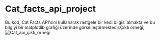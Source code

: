 # Cat_facts_api_project
Bu kod, Cat Facts API'sini kullanarak rastgele bir kedi bilgisi almakta ve bu bilgiyi bir matplotlib grafiği üzerinde görselleştirmektedir.Çıktı örneği; 
![Cat_api_çıktı_örneği](https://github.com/Beyza27/Cat_facts_api_project/assets/120249373/fe775007-28af-4242-8fbf-61ef9eaa28ba)
